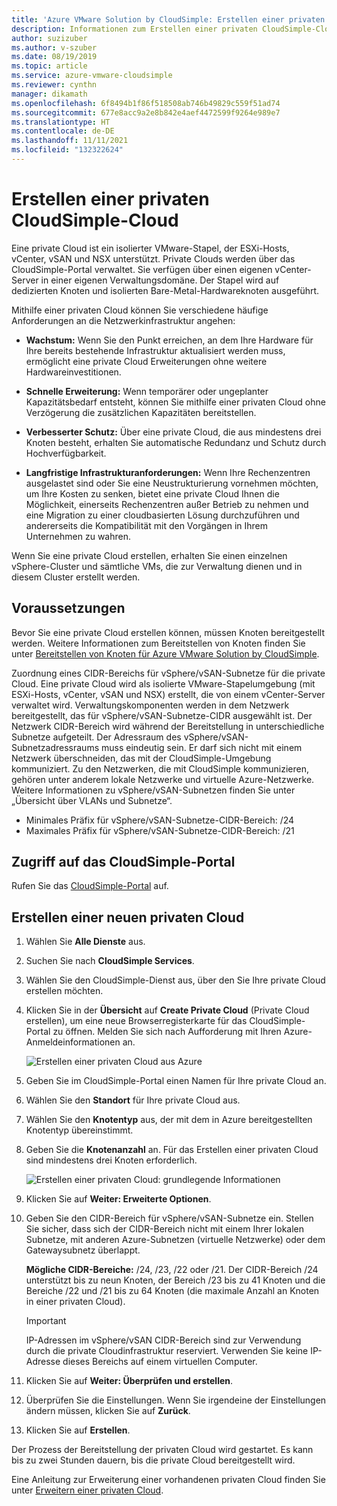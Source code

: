 ```yaml
---
title: 'Azure VMware Solution by CloudSimple: Erstellen einer privaten CloudSimple-Cloud'
description: Informationen zum Erstellen einer privaten CloudSimple-Cloud zum Erweitern von VMware-Workloads auf die Cloud mit operativer Flexibilität und Kontinuität
author: suzizuber
ms.author: v-szuber
ms.date: 08/19/2019
ms.topic: article
ms.service: azure-vmware-cloudsimple
ms.reviewer: cynthn
manager: dikamath
ms.openlocfilehash: 6f8494b1f86f518508ab746b49829c559f51ad74
ms.sourcegitcommit: 677e8acc9a2e8b842e4aef4472599f9264e989e7
ms.translationtype: HT
ms.contentlocale: de-DE
ms.lasthandoff: 11/11/2021
ms.locfileid: "132322624"
---
```

# <a name="create-a-cloudsimple-private-cloud"></a>Erstellen einer privaten CloudSimple-Cloud

Eine private Cloud ist ein isolierter VMware-Stapel, der ESXi-Hosts, vCenter, vSAN und NSX unterstützt. Private Clouds werden über das CloudSimple-Portal verwaltet. Sie verfügen über einen eigenen vCenter-Server in einer eigenen Verwaltungsdomäne. Der Stapel wird auf dedizierten Knoten und isolierten Bare-Metal-Hardwareknoten ausgeführt.

Mithilfe einer privaten Cloud können Sie verschiedene häufige Anforderungen an die Netzwerkinfrastruktur angehen:

* **Wachstum:** Wenn Sie den Punkt erreichen, an dem Ihre Hardware für Ihre bereits bestehende Infrastruktur aktualisiert werden muss, ermöglicht eine private Cloud Erweiterungen ohne weitere Hardwareinvestitionen.

* **Schnelle Erweiterung:** Wenn temporärer oder ungeplanter Kapazitätsbedarf entsteht, können Sie mithilfe einer privaten Cloud ohne Verzögerung die zusätzlichen Kapazitäten bereitstellen.

* **Verbesserter Schutz:** Über eine private Cloud, die aus mindestens drei Knoten besteht, erhalten Sie automatische Redundanz und Schutz durch Hochverfügbarkeit.

* **Langfristige Infrastrukturanforderungen:** Wenn Ihre Rechenzentren ausgelastet sind oder Sie eine Neustrukturierung vornehmen möchten, um Ihre Kosten zu senken, bietet eine private Cloud Ihnen die Möglichkeit, einerseits Rechenzentren außer Betrieb zu nehmen und eine Migration zu einer cloudbasierten Lösung durchzuführen und andererseits die Kompatibilität mit den Vorgängen in Ihrem Unternehmen zu wahren.

Wenn Sie eine private Cloud erstellen, erhalten Sie einen einzelnen vSphere-Cluster und sämtliche VMs, die zur Verwaltung dienen und in diesem Cluster erstellt werden.

## <a name="before-you-begin"></a>Voraussetzungen

Bevor Sie eine private Cloud erstellen können, müssen Knoten bereitgestellt werden. Weitere Informationen zum Bereitstellen von Knoten finden Sie unter [Bereitstellen von Knoten für Azure VMware Solution by CloudSimple](create-nodes.md).

Zuordnung eines CIDR-Bereichs für vSphere/vSAN-Subnetze für die private Cloud. Eine private Cloud wird als isolierte VMware-Stapelumgebung (mit ESXi-Hosts, vCenter, vSAN und NSX) erstellt, die von einem vCenter-Server verwaltet wird. Verwaltungskomponenten werden in dem Netzwerk bereitgestellt, das für vSphere/vSAN-Subnetze-CIDR ausgewählt ist. Der Netzwerk CIDR-Bereich wird während der Bereitstellung in unterschiedliche Subnetze aufgeteilt. Der Adressraum des vSphere/vSAN-Subnetzadressraums muss eindeutig sein. Er darf sich nicht mit einem Netzwerk überschneiden, das mit der CloudSimple-Umgebung kommuniziert. Zu den Netzwerken, die mit CloudSimple kommunizieren, gehören unter anderem lokale Netzwerke und virtuelle Azure-Netzwerke. Weitere Informationen zu vSphere/vSAN-Subnetzen finden Sie unter „Übersicht über VLANs und Subnetze“.

* Minimales Präfix für vSphere/vSAN-Subnetze-CIDR-Bereich: /24
* Maximales Präfix für vSphere/vSAN-Subnetze-CIDR-Bereich: /21


## <a name="access-the-cloudsimple-portal"></a>Zugriff auf das CloudSimple-Portal

Rufen Sie das [CloudSimple-Portal](access-cloudsimple-portal.md) auf.

## <a name="create-a-new-private-cloud"></a>Erstellen einer neuen privaten Cloud

1. Wählen Sie **Alle Dienste** aus.
2. Suchen Sie nach **CloudSimple Services**.
3. Wählen Sie den CloudSimple-Dienst aus, über den Sie Ihre private Cloud erstellen möchten.
4. Klicken Sie in der **Übersicht** auf **Create Private Cloud** (Private Cloud erstellen), um eine neue Browserregisterkarte für das CloudSimple-Portal zu öffnen. Melden Sie sich nach Aufforderung mit Ihren Azure-Anmeldeinformationen an.

    ![Erstellen einer privaten Cloud aus Azure](media/create-private-cloud-from-azure.png)

5. Geben Sie im CloudSimple-Portal einen Namen für Ihre private Cloud an.
6. Wählen Sie den **Standort** für Ihre private Cloud aus.
7. Wählen Sie den **Knotentyp** aus, der mit dem in Azure bereitgestellten Knotentyp übereinstimmt.
8. Geben Sie die **Knotenanzahl** an.  Für das Erstellen einer privaten Cloud sind mindestens drei Knoten erforderlich.

    ![Erstellen einer privaten Cloud: grundlegende Informationen](media/create-private-cloud-basic-info.png)

9. Klicken Sie auf **Weiter: Erweiterte Optionen**.
10. Geben Sie den CIDR-Bereich für vSphere/vSAN-Subnetze ein. Stellen Sie sicher, dass sich der CIDR-Bereich nicht mit einem Ihrer lokalen Subnetze, mit anderen Azure-Subnetzen (virtuelle Netzwerke) oder dem Gatewaysubnetz überlappt.

    **Mögliche CIDR-Bereiche:** /24, /23, /22 oder /21. Der CIDR-Bereich /24 unterstützt bis zu neun Knoten, der Bereich /23 bis zu 41 Knoten und die Bereiche /22 und /21 bis zu 64 Knoten (die maximale Anzahl an Knoten in einer privaten Cloud).

    > [!IMPORTANT]
    > IP-Adressen im vSphere/vSAN CIDR-Bereich sind zur Verwendung durch die private Cloudinfrastruktur reserviert.  Verwenden Sie keine IP-Adresse dieses Bereichs auf einem virtuellen Computer.

11. Klicken Sie auf **Weiter: Überprüfen und erstellen**.
12. Überprüfen Sie die Einstellungen. Wenn Sie irgendeine der Einstellungen ändern müssen, klicken Sie auf **Zurück**.
13. Klicken Sie auf **Erstellen**.

Der Prozess der Bereitstellung der privaten Cloud wird gestartet. Es kann bis zu zwei Stunden dauern, bis die private Cloud bereitgestellt wird.

Eine Anleitung zur Erweiterung einer vorhandenen privaten Cloud finden Sie unter [Erweitern einer privaten Cloud](expand-private-cloud.md).
